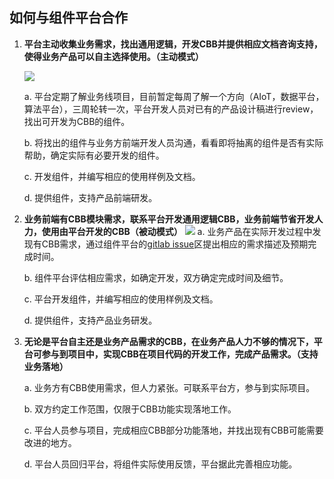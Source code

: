 ## 如何与组件平台合作
1. **平台主动收集业务需求，找出通用逻辑，开发CBB并提供相应文档咨询支持，使得业务产品可以自主选择使用。（主动模式）**

	  ![](image1)
  
    a. 平台定期了解业务线项目，目前暂定每周了解一个方向（AIoT，数据平台，算法平台），三周轮转一次，平台开发人员对已有的产品设计稿进行review，找出可开发为CBB的组件。

	  b. 将找出的组件与业务方前端开发人员沟通，看看即将抽离的组件是否有实际帮助，确定实际有必要开发的组件。

	  c. 开发组件，并编写相应的使用样例及文档。

	d. 提供组件，支持产品前端研发。

2. **业务前端有CBB模块需求，联系平台开发通用逻辑CBB，业务前端节省开发人力，使用由平台开发的CBB（被动模式）**
	  ![](image2)
	  a. 业务产品在实际开发过程中发现有CBB需求，通过组件平台的[gitlab issue](http://gitlab.taobao.org/fe/business-ui/issues)区提出相应的需求描述及预期完成时间。

    b. 组件平台评估相应需求，如确定开发，双方确定完成时间及细节。

  	c. 平台开发组件，并编写相应的使用样例及文档。

  	d. 提供组件，支持产品业务研发。

3. **无论是平台自主还是业务产品需求的CBB，在业务产品人力不够的情况下，平台可参与到项目中，实现CBB在项目代码的开发工作，完成产品需求。（支持业务落地）**

    a. 业务方有CBB使用需求，但人力紧张。可联系平台方，参与到实际项目。

    b. 双方约定工作范围，仅限于CBB功能实现落地工作。

    c. 平台人员参与项目，完成相应CBB部分功能落地，并找出现有CBB可能需要改进的地方。

  	d. 平台人员回归平台，将组件实际使用反馈，平台据此完善相应功能。